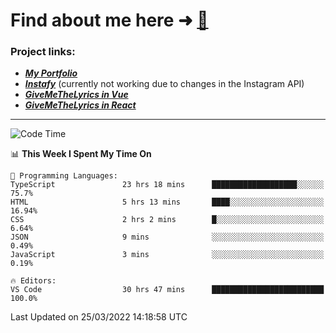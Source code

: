 # Find about me here ➜ [🧑](https://pauabella.dev)

### Project links:
- ***[My Portfolio](https://pauabella.dev)***
- ***[Instafy](https://instafy.me)*** (currently not working due to changes in the Instagram API)
- ***[GiveMeTheLyrics in Vue](https://lyrics.pauabella.dev)***
- ***[GiveMeTheLyrics in React](https://pauabella.dev/GiveMeTheLyrics)***

---
<!--START_SECTION:waka-->
![Code Time](http://img.shields.io/badge/Code%20Time-885%20hrs%204%20mins-blue)

📊 **This Week I Spent My Time On** 

```text
💬 Programming Languages: 
TypeScript               23 hrs 18 mins      ███████████████████░░░░░░   75.7% 
HTML                     5 hrs 13 mins       ████░░░░░░░░░░░░░░░░░░░░░   16.94% 
CSS                      2 hrs 2 mins        █░░░░░░░░░░░░░░░░░░░░░░░░   6.64% 
JSON                     9 mins              ░░░░░░░░░░░░░░░░░░░░░░░░░   0.49% 
JavaScript               3 mins              ░░░░░░░░░░░░░░░░░░░░░░░░░   0.19%

🔥 Editors: 
VS Code                  30 hrs 47 mins      █████████████████████████   100.0%

```


 Last Updated on 25/03/2022 14:18:58 UTC
<!--END_SECTION:waka-->
